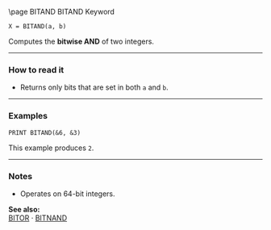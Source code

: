 \page BITAND BITAND Keyword
```basic
X = BITAND(a, b)
```

Computes the **bitwise AND** of two integers.

---

### How to read it
- Returns only bits that are set in both `a` and `b`.

---

### Examples
```basic
PRINT BITAND(&6, &3)
```

This example produces `2`.

---

### Notes
- Operates on 64-bit integers.

**See also:**  
[BITOR](https://github.com/brainboxdotcc/retro-rocket/wiki/BITOR) · [BITNAND](https://github.com/brainboxdotcc/retro-rocket/wiki/BITNAND)